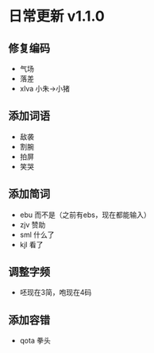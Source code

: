 # 日常更新 v1.1.0

## 修复编码
- 气场
- 落差
- xlva 小朱->小猪
## 添加词语
- 敌袭
- 割腕
- 拍屏
- 笑哭
## 添加简词
- ebu 而不是（之前有ebs，现在都能输入）
- zjv 赞助
- sml 什么了
- kjl 看了
## 调整字频
- 呸现在3简，咆现在4码
## 添加容错
- qota 拳头
